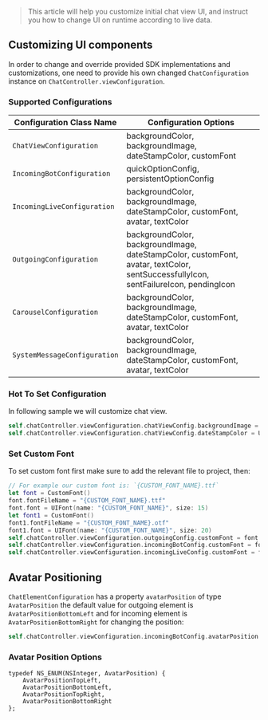 > This article will help you customize initial chat view UI, and instruct you how to change UI on runtime according to live data.

## Customizing UI components 

In order to change and override provided SDK implementations and customizations, one need to provide his own changed `ChatConfiguration` instance on `ChatController.viewConfiguration`. 

### Supported Configurations


| Configuration Class Name     | Configuration Options                                                                                                               |
|------------------------------|-------------------------------------------------------------------------------------------------------------------------------------|
| `ChatViewConfiguration`      | backgroundColor, backgroundImage, dateStampColor, customFont                                                                        |
| `IncomingBotConfiguration`   | quickOptionConfig, persistentOptionConfig                                                                                           |
| `IncomingLiveConfiguration`  | backgroundColor, backgroundImage, dateStampColor, customFont, avatar, textColor                                                     |
| `OutgoingConfiguration`      | backgroundColor, backgroundImage, dateStampColor, customFont, avatar, textColor, sentSuccessfullyIcon, sentFailureIcon, pendingIcon |
| `CarouselConfiguration`      | backgroundColor, backgroundImage, dateStampColor, customFont, avatar, textColor                                                     |
| `SystemMessageConfiguration` | backgroundColor, backgroundImage, dateStampColor, customFont, avatar, textColor    


### Hot To Set Configuration

In following sample we will customize chat view.

```swift
self.chatController.viewConfiguration.chatViewConfig.backgroundImage = UIImage(named: "ww_back_light")
self.chatController.viewConfiguration.chatViewConfig.dateStampColor = UIColor.black
```

### Set Custom Font

To set custom font first make sure to add the relevant file to project, then:

```swift
// For example our custom font is: `{CUSTOM_FONT_NAME}.ttf`
let font = CustomFont()
font.fontFileName = "{CUSTOM_FONT_NAME}.ttf"
font.font = UIFont(name: "{CUSTOM_FONT_NAME}", size: 15)
let font1 = CustomFont()
font1.fontFileName = "{CUSTOM_FONT_NAME}.otf"
font1.font = UIFont(name: "{CUSTOM_FONT_NAME}", size: 20)
self.chatController.viewConfiguration.outgoingConfig.customFont = font
self.chatController.viewConfiguration.incomingBotConfig.customFont = font1
self.chatController.viewConfiguration.incomingLiveConfig.customFont = font

```

## Avatar Positioning 

`ChatElementConfiguration` has a property `avatarPosition` of type `AvatarPosition` the default value for outgoing element is `AvatarPositionBottomLeft` and for incoming element is `AvatarPositionBottomRight` for changing the position:

```swift
self.chatController.viewConfiguration.incomingBotConfig.avatarPosition = .topLeft
```

### Avatar Position Options

``` Objective C
typedef NS_ENUM(NSInteger, AvatarPosition) {
    AvatarPositionTopLeft,
    AvatarPositionBottomLeft,
    AvatarPositionTopRight,
    AvatarPositionBottomRight
};
```

